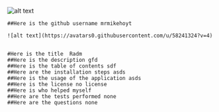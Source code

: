 
![alt text](https://img.shields.io/badge/build-nodeJS-brightgreen)

    ##Here is the github username mrmikehoyt
  
    ![alt text](https://avatars0.githubusercontent.com/u/58241324?v=4)

    
    #Here is the title  Radm
    ##Here is the description gfd
    ##Here is the table of contents sdf
    ##Here are the installation steps asds
    ##Here is the usage of the application asds
    ##Here is the license no license
    ##Here is who helped myself
    ##Here are the tests performed none
    ##Here are the questions none  
     
    